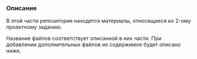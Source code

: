 ### Описание

В этой части репозитория находятся материалы, относящиеся ко 2-ому проектному заданию.

Название файлов соответствует описанной в них части. При добавлении дополнительных файлов их содержимое будет описано ниже.